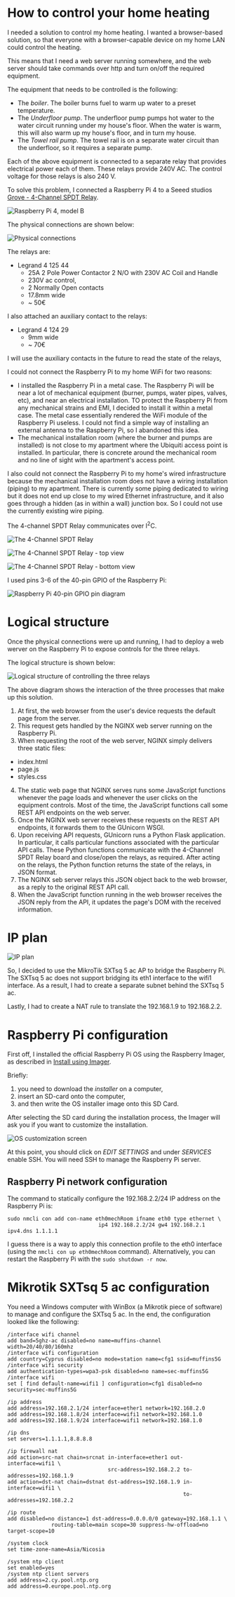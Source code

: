 # How to control your home heating

I needed a solution to control my home heating. I wanted a browser-based solution, so that everyone with a browser-capable device on my home LAN could control the heating.

This means that I need a web server running somewhere, and the web server should take commands over http and turn on/off the required equipment.

The equipment that needs to be controlled is the following:

* The _boiler_. The boiler burns fuel to warm up water to a preset temperature.
* The _Underfloor pump_. The underfloor pump pumps hot water to the water circuit running under my house's floor. When the water is warm, this will also warm up my house's floor, and in turn my house.
* The _Towel rail pump_. The towel rail is on a separate water circuit than the underfloor, so it requires a separate pump.

Each of the above equipment is connected to a separate relay that provides electrical power each of them. These relays provide 240V AC. The control voltage for those relays is also 240 V.

To solve this problem, I connected a Raspberry Pi 4 to a Seeed studios [Grove - 4-Channel SPDT Relay](https://wiki.seeedstudio.com/Grove-4-Channel_SPDT_Relay/).

![Raspberry Pi 4, model B](./RaspberryPi_4B.svg)

The physical connections are shown below:

![Physical connections](./physical.svg)

The relays are:

* Legrand 4 125 44
  * 25A 2 Pole Power Contactor 2 N/O with 230V AC Coil and Handle
  * 230V ac control,
  * 2 Normally Open contacts
  * 17.8mm wide
  * ~ 50€

I also attached an auxiliary contact to the relays:

* Legrand 4 124 29
  * 9mm wide
  * ~ 70€
  
I will use the auxiliary contacts in the future to read the state of the relays,

I could not connect the Raspberry Pi to my home WiFi for two reasons:

* I installed the Raspberry Pi in a metal case. The Raspberry Pi will be near a lot of mechanical equipment (burner, pumps, water pipes, valves, etc), and near an electrical installation. TO protect the Raspberry Pi from any mechanical strains and EMI, I decided to install it within a metal case. The metal case essentially rendered the WiFi module of the Raspberry Pi useless. I could not find a simple way of installing an external antenna to the Raspberry Pi, so I abandoned this idea.
* The mechanical installation room (where the burner and pumps are installed) is not close to my apartment where the Ubiquiti access point is installed. In particular, there is concrete around the mechanical room and no line of sight with the apartment's access point.

I also could not connect the Raspberry Pi to my home's wired infrastructure because the mechanical installation room does not have a wiring installation (piping) to my apartment. There is currently some piping dedicated to wiring but it does not end up close to my wired Ethernet infrastructure, and it also goes through a hidden (as in within a wall) junction box. So I could not use the currently existing wire piping.

The 4-channel SPDT Relay communicates over I<sup>2</sup>C.

![The 4-Channel SPDT Relay](./4-channel-relay.jpg)

![The 4-Channel SPDT Relay - top view](./4-channel-relay_front.jpg)

![The 4-Channel SPDT Relay - bottom view](./pin_map_back.jpg)

I used pins 3-6 of the 40-pin GPIO of the Raspberry Pi:

![Raspberry Pi 40-pin GPIO pin diagram](./GPIO-Pinout-Diagram-2.png)

# Logical structure

Once the physical connections were up and running, I had to deploy a web werver on the Raspberry Pi to expose controls for the three relays.

The logical structure is shown below:

![Logical structure of controlling the three relays](./logical.svg)

The above diagram shows the interaction of the three processes that make up this solution.

1. At first, the web browser from the user's device requests the default page from the server.
2. This request gets handled by the NGINX web server running on the Raspberry Pi.
3. When requesting the root of the web server, NGINX simply delivers three static files:

* index.html
* page.js
* styles.css

4. The static web page that NGINX serves runs some JavaScript functions whenever the page loads and whenever the user clicks on the equipment controls. Most of the time, the JavaScript functions call some REST API endpoints on the web server.
5. Once the NGINX web server receives these requests on the REST API endpoints, it forwards them to the GUnicorn WSGI.
6. Upon receiving API requests, GUnicorn runs a Python Flask application. In particular, it calls particular functions associated with the particular API calls. These Python functions communicate with the 4-Channel SPDT Relay board and close/open the relays, as required. After acting on the relays, the Python function returns the state of the relays, in JSON format.
7. The NGINX seb server relays this JSON object back to the web browser, as a reply to the original REST API call.
8. When the JavaScript function running in the web browser receives the JSON reply from the API, it updates the page's DOM with the received information.

# IP plan

![IP plan](./heating-IP.plan.svg)

So, I decided to use the MikroTik SXTsq 5 ac AP to bridge the Raspberry Pi. The SXTsq 5 ac does not support bridging its eth1 interface to the wifi1 interface. As a result, I had to create a separate subnet behind the SXTsq 5 ac.

Lastly, I had to create a NAT rule to translate the 192.168.1.9 to 192.168.2.2.


# Raspberry Pi configuration

First off, I installed the official Raspberry Pi OS using the Raspberry Imager, as described in [Install using Imager](https://www.raspberrypi.com/documentation/computers/getting-started.html#raspberry-pi-imager).

Briefly:

1. you need to download the _installer_ on a computer,
2. insert an SD-card onto the computer,
3. and then write the OS installer image onto this SD Card.

After selecting the SD card during the installation process, the Imager will ask you if you want to customize the installation.

![OS customization screen](./os-customisation-prompt.png)

At this point, you should click on _EDIT SETTINGS_ and under _SERVICES_ enable SSH. You will need SSH to manage the Raspberry Pi server.

## Raspberry Pi network configuration

The command to statically configure the 192.168.2.2/24 IP address on the Raspberry Pi is:

~~~~~~~~
sudo nmcli con add con-name eth0mechRoom ifname eth0 type ethernet \
                             ip4 192.168.2.2/24 gw4 192.168.2.1 ipv4.dns 1.1.1.1
~~~~~~~~

I guess there is a way to apply this connection profile to the eth0 interface (using the `nmcli con up eth0mechRoom` command). Alternatively, you can restart the Raspberry Pi with the `sudo shutdown -r now`.

# Mikrotik SXTsq 5 ac configuration

You need a Windows computer with WinBox (a Mikrotik piece of software) to manage and configure the SXTsq 5 ac. In the end, the configuration looked like the following:

~~~~~~~~
/interface wifi channel
add band=5ghz-ac disabled=no name=muffins-channel width=20/40/80/160mhz
/interface wifi configuration
add country=Cyprus disabled=no mode=station name=cfg1 ssid=muffins5G
/interface wifi security
add authentication-types=wpa3-psk disabled=no name=sec-muffins5G
/interface wifi
set [ find default-name=wifi1 ] configuration=cfg1 disabled=no security=sec-muffins5G

/ip address
add address=192.168.2.1/24 interface=ether1 network=192.168.2.0
add address=192.168.1.8/24 interface=wifi1 network=192.168.1.0
add address=192.168.1.9/24 interface=wifi1 network=192.168.1.0

/ip dns
set servers=1.1.1.1,8.8.8.8

/ip firewall nat
add action=src-nat chain=srcnat in-interface=ether1 out-interface=wifi1 \
                                src-address=192.168.2.2 to-addresses=192.168.1.9
add action=dst-nat chain=dstnat dst-address=192.168.1.9 in-interface=wifi1 \
                                                        to-addresses=192.168.2.2

/ip route
add disabled=no distance=1 dst-address=0.0.0.0/0 gateway=192.168.1.1 \
              routing-table=main scope=30 suppress-hw-offload=no target-scope=10

/system clock
set time-zone-name=Asia/Nicosia

/system ntp client
set enabled=yes
/system ntp client servers
add address=2.cy.pool.ntp.org
add address=0.europe.pool.ntp.org
~~~~~~~~
